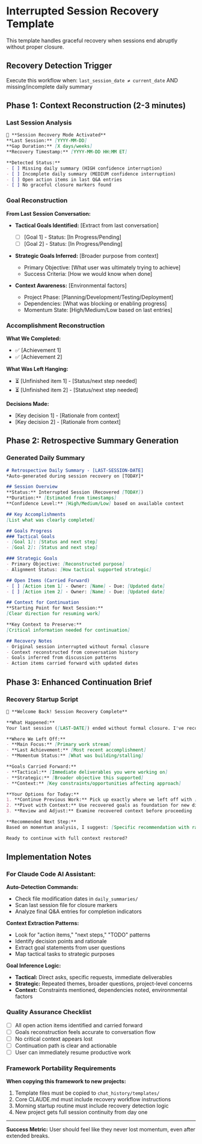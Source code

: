 # Interrupted Session Recovery Template

This template handles graceful recovery when sessions end abruptly without proper closure.

## Recovery Detection Trigger
Execute this workflow when: `last_session_date ≠ current_date` AND missing/incomplete daily summary

## Phase 1: Context Reconstruction (2-3 minutes)

### Last Session Analysis
```markdown
🔄 **Session Recovery Mode Activated**
**Last Session:** [YYYY-MM-DD]
**Gap Duration:** [X days/weeks]
**Recovery Timestamp:** [YYYY-MM-DD HH:MM ET]

**Detected Status:**
- [ ] Missing daily summary (HIGH confidence interruption)
- [ ] Incomplete daily summary (MEDIUM confidence interruption)
- [ ] Open action items in last Q&A entries
- [ ] No graceful closure markers found
```

### Goal Reconstruction
**From Last Session Conversation:**
- **Tactical Goals Identified:** [Extract from last conversation]
  - [ ] [Goal 1] - Status: [In Progress/Pending]
  - [ ] [Goal 2] - Status: [In Progress/Pending]

- **Strategic Goals Inferred:** [Broader purpose from context]
  - Primary Objective: [What user was ultimately trying to achieve]
  - Success Criteria: [How we would know when done]

- **Context Awareness:** [Environmental factors]
  - Project Phase: [Planning/Development/Testing/Deployment]
  - Dependencies: [What was blocking or enabling progress]
  - Momentum State: [High/Medium/Low based on last entries]

### Accomplishment Reconstruction
**What We Completed:**
- ✅ [Achievement 1]
- ✅ [Achievement 2]

**What Was Left Hanging:**
- ⏳ [Unfinished item 1] - [Status/next step needed]
- ⏳ [Unfinished item 2] - [Status/next step needed]

**Decisions Made:**
- [Key decision 1] - [Rationale from context]
- [Key decision 2] - [Rationale from context]

## Phase 2: Retrospective Summary Generation

### Generated Daily Summary
```markdown
# Retrospective Daily Summary - [LAST-SESSION-DATE]
*Auto-generated during session recovery on [TODAY]*

## Session Overview
**Status:** Interrupted Session (Recovered [TODAY])
**Duration:** [Estimated from timestamps]
**Confidence Level:** [High/Medium/Low] based on available context

## Key Accomplishments
[List what was clearly completed]

## Goals Progress
### Tactical Goals
- [Goal 1]: [Status and next step]
- [Goal 2]: [Status and next step]

### Strategic Goals
- Primary Objective: [Reconstructed purpose]
- Alignment Status: [How tactical supported strategic]

## Open Items (Carried Forward)
- [ ] [Action item 1] - Owner: [Name] - Due: [Updated date]
- [ ] [Action item 2] - Owner: [Name] - Due: [Updated date]

## Context for Continuation
**Starting Point for Next Session:**
[Clear direction for resuming work]

**Key Context to Preserve:**
[Critical information needed for continuation]

## Recovery Notes
- Original session interrupted without formal closure
- Context reconstructed from conversation history
- Goals inferred from discussion patterns
- Action items carried forward with updated dates
```

## Phase 3: Enhanced Continuation Brief

### Recovery Startup Script
```markdown
🔄 **Welcome Back! Session Recovery Complete**

**What Happened:**
Your last session ([LAST-DATE]) ended without formal closure. I've reconstructed the context and goals.

**Where We Left Off:**
- **Main Focus:** [Primary work stream]
- **Last Achievement:** [Most recent accomplishment]
- **Momentum Status:** [What was building/stalling]

**Goals Carried Forward:**
- **Tactical:** [Immediate deliverables you were working on]
- **Strategic:** [Broader objective this supported]
- **Context:** [Key constraints/opportunities affecting approach]

**Your Options for Today:**
1. **Continue Previous Work:** Pick up exactly where we left off with [specific next step]
2. **Pivot with Context:** Use recovered goals as foundation for new direction
3. **Review and Adjust:** Examine recovered context before proceeding

**Recommended Next Step:**
Based on momentum analysis, I suggest: [Specific recommendation with rationale]

Ready to continue with full context restored?
```

## Implementation Notes

### For Claude Code AI Assistant:
**Auto-Detection Commands:**
- Check file modification dates in `daily_summaries/`
- Scan last session file for closure markers
- Analyze final Q&A entries for completion indicators

**Context Extraction Patterns:**
- Look for "action items," "next steps," "TODO" patterns
- Identify decision points and rationale
- Extract goal statements from user questions
- Map tactical tasks to strategic purposes

**Goal Inference Logic:**
- **Tactical:** Direct asks, specific requests, immediate deliverables
- **Strategic:** Repeated themes, broader questions, project-level concerns
- **Context:** Constraints mentioned, dependencies noted, environmental factors

### Quality Assurance Checklist
- [ ] All open action items identified and carried forward
- [ ] Goals reconstruction feels accurate to conversation flow
- [ ] No critical context appears lost
- [ ] Continuation path is clear and actionable
- [ ] User can immediately resume productive work

### Framework Portability Requirements
**When copying this framework to new projects:**
1. Template files must be copied to `chat_history/templates/`
2. Core CLAUDE.md must include recovery workflow instructions
3. Morning startup routine must include recovery detection logic
4. New project gets full session continuity from day one

---

**Success Metric:** User should feel like they never lost momentum, even after extended breaks.